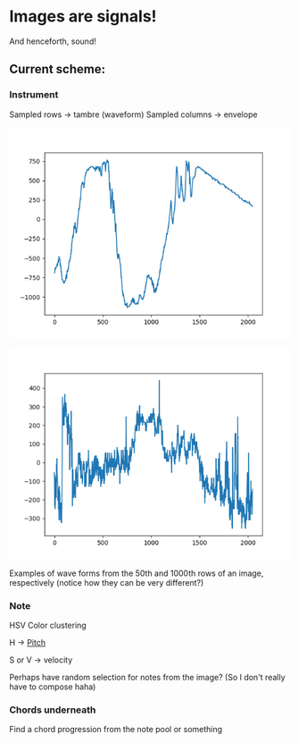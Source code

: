 # Images are signals!
And henceforth, sound!

## Current scheme:
### Instrument
Sampled rows -> tambre (waveform)
Sampled columns -> envelope

![Row 50](row_50.png "row 50")

![Row_1000](row_1000.png "row 1000")

Examples of wave forms from the 50th and 1000th rows of an image, respectively (notice how they can be very different?)

### Note
HSV Color clustering

H -> [Pitch](https://www.flutopedia.com/sound_color.htm)

S or V -> velocity

Perhaps have random selection for notes from the image? (So I don't really have to compose haha)

### Chords underneath
Find a chord progression from the note pool or something
